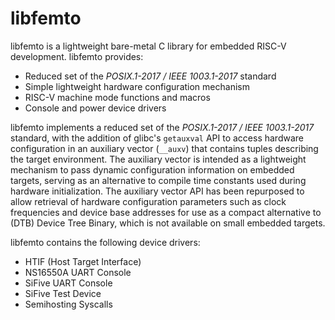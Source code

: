 # libfemto

libfemto is a lightweight bare-metal C library for embedded RISC-V development.
libfemto provides:

- Reduced set of the _POSIX.1-2017 / IEEE 1003.1-2017_ standard
- Simple lightweight hardware configuration mechanism
- RISC-V machine mode functions and macros
- Console and power device drivers

libfemto implements a reduced set of the _POSIX.1-2017 / IEEE 1003.1-2017_
standard, with the addition of glibc's `getauxval` API to access hardware
configuration in an auxiliary vector (`__auxv`) that contains tuples
describing the target environment. The auxiliary vector is intended as a
lightweight mechanism to pass dynamic configuration information on embedded
targets, serving as an alternative to compile time constants used during
hardware initialization. The auxiliary vector API has been repurposed to
allow retrieval of hardware configuration parameters such as clock
frequencies and device base addresses for use as a compact alternative to
(DTB) Device Tree Binary, which is not available on small embedded targets.

libfemto contains the following device drivers:

- HTIF (Host Target Interface)
- NS16550A UART Console
- SiFive UART Console
- SiFive Test Device
- Semihosting Syscalls
